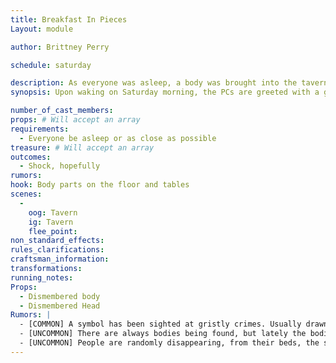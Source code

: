 ```yaml
---
title: Breakfast In Pieces
Layout: module

author: Brittney Perry

schedule: saturday

description: As everyone was asleep, a body was brought into the tavern and left there. It is dismembered, the parts left around. On the forehead in blood is the symbol of the Tarrasch.
synopsis: Upon waking on Saturday morning, the PCs are greeted with a gristly sight. There is a body that has been placed about the tavern, the head on display. On the head, a bloody symbol is drawn. The Tarrasch Symbol

number_of_cast_members: 
props: # Will accept an array
requirements: 
  - Everyone be asleep or as close as possible
treasure: # Will accept an array
outcomes: 
  - Shock, hopefully
rumors: 
hook: Body parts on the floor and tables
scenes: 
  - 
    oog: Tavern
    ig: Tavern
    flee_point: 
non_standard_effects: 
rules_clarifications: 
craftsman_information: 
transformations: 
running_notes: 
Props:
  - Dismembered body
  - Dismembered Head
Rumors: | 
  - [COMMON] A symbol has been sighted at gristly crimes. Usually drawn in blood on the forehead of the slain and tortured, it has been likened to a shepherd's crook.
  - [UNCOMMON] There are always bodies being found, but lately the bodies bare signs of immense torture before being returned to their families.
  - [UNCOMMON] People are randomly disappearing, from their beds, the streets, in front of their families... People fear the night and what stalks it
---
```


